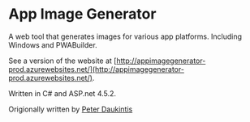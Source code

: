 # App Image Generator
A web tool that generates images for various app platforms. Including Windows and PWABuilder.

See a version of the website at [http://appimagegenerator-prod.azurewebsites.net/](http://appimagegenerator-prod.azurewebsites.net/).

Written in C# and ASP.net 4.5.2.

Origionally written by [Peter Daukintis](https://github.com/peted70)
